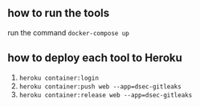 ## how to run the tools

run the command `docker-compose up`

## how to deploy each tool to Heroku

1. `heroku container:login`
2. `heroku container:push web --app=dsec-gitleaks`
3. `heroku container:release web --app=dsec-gitleaks`
